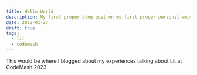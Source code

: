 ```yaml
---
title: Hello World
description: My first proper blog post on my first proper personal website.
date: 2023-01-27
draft: true
tags:
  - lit
  - codemash
---
```

This would be where I blogged about my experiences talking about Lit at CodeMash 2023.
